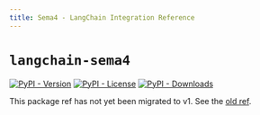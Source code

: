 ```yaml
---
title: Sema4 - LangChain Integration Reference
---
```


# `langchain-sema4`

[![PyPI - Version](https://img.shields.io/pypi/v/langchain-sema4?label=%20)](https://pypi.org/project/langchain-sema4/#history)
[![PyPI - License](https://img.shields.io/pypi/l/langchain-sema4)](https://opensource.org/licenses/MIT)
[![PyPI - Downloads](https://img.shields.io/pepy/dt/langchain-sema4)](https://pypistats.org/packages/langchain-sema4)

This package ref has not yet been migrated to v1. See the [old ref](https://python.langchain.com/api_reference/sema4/index.html).
